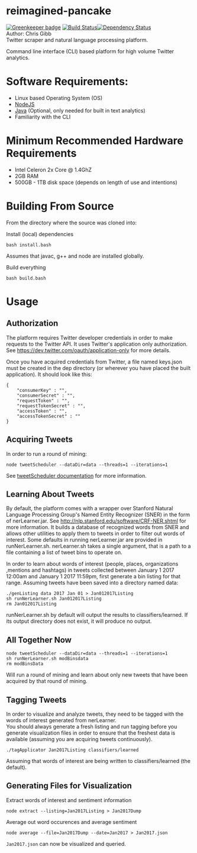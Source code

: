 # reimagined-pancake  

[![Greenkeeper badge](https://badges.greenkeeper.io/chgibb/reimagined-pancake.svg)](https://greenkeeper.io/)
[![Build Status](https://travis-ci.org/chgibb/reimagined-pancake.svg?branch=master)](https://travis-ci.org/chgibb/reimagined-pancake)[![Dependency Status](https://gemnasium.com/badges/github.com/chgibb/reimagined-pancake.svg)](https://gemnasium.com/github.com/chgibb/reimagined-pancake)  
Author: Chris Gibb  
Twitter scraper and natural language processing platform.  

Command line interface (CLI) based platform for high volume Twitter analytics.

# Software Requirements:  
- Linux based Operating System (OS)
- [NodeJS](https://nodejs.org/en/download/)
- [Java](http://www.oracle.com/technetwork/java/javase/downloads/jre8-downloads-2133155.html) (Optional, only needed for built in text analytics)
- Familiarity with the CLI

# Minimum Recommended Hardware Requirements
- Intel Celeron 2x Core @ 1.4GhZ
- 2GB RAM
- 500GB - 1TB disk space (depends on length of use and intentions)

# Building From Source
From the directory where the source was cloned into:  

Install (local) dependencies
```
bash install.bash
```
Assumes that javac, g++ and node are installed globally.

Build everything
```
bash build.bash
```
# Usage

## Authorization
The platform requires Twitter developer credentials in order to make requests
to the Twitter API. It uses Twitter's application only authorization. See <https://dev.twitter.com/oauth/application-only>
for more details.

Once you have acquired credentials from Twitter, a file named keys.json must be created in the dep directory 
(or wherever you have placed the built application). It should look like this:
```
{
    "consumerKey" : "",
    "consumerSecret" : "",
    "requestToken" : "",
    "requestTokenSecret" : "",
    "accessToken" : "",
    "accessTokenSecret" : ""
}
```
## Acquiring Tweets
In order to run a round of mining:
```
node tweetScheduler --dataDir=data --threads=1 --iterations=1
```
See [tweetScheduler documentation](https://github.com/chgibb/reimagined-pancake/blob/master/src/tweetScheduler/readme.md)
for more information.

## Learning About Tweets
By default, the platform comes with a wrapper over Stanford Natural Language Processing Group's
Named Entity Recognizer (SNER) in the form of nerLearner.jar. See <http://nlp.stanford.edu/software/CRF-NER.shtml> for more information.
It builds a database of recognized words from SNER and allows other utilities to apply them to tweets in order
to filter out words of interest. Some defaults in running nerLearner.jar are provided in runNerLearner.sh.
nerLearner.sh takes a single argument, that is a path to a file containing a list of tweet bins to operate on.

In order to learn about words of interest (people, places, organizations ,mentions and hashtags) in tweets collected
between January 1 2017 12:00am and January 1 2017 11:59pm, first generate a bin listing for that range. Assuming tweets have been saved into 
a directory named data:

```
./genListing data 2017 Jan 01 > Jan012017Listing
sh runNerLearner.sh Jan012017Listing
rm Jan012017Listing
```

runNerLearner.sh by default will output the results to classifiers/learned. If its output directory does
not exist, it will produce no output.

## All Together Now
```
node tweetScheduler --dataDir=data --threads=1 --iterations=1
sh runNerLearner.sh modBinsdata
rm modBinsData
```
Will run a round of mining and learn about only new tweets that have been acquired by that round of mining.

## Tagging Tweets
In order to visualize and analyze tweets, they need to be tagged with the words of interest generated from nerLearner.  
You should always generate a fresh listing and run tagging before you generate visualization files in order to ensure that the freshest data is available (assuming you are acquiring tweets continuously).

```
./tagApplicator Jan2017Listing classifiers/learned
```
Assuming that words of interest are being written to classifiers/learned (the default).

## Generating Files for Visualization
Extract words of interest and sentiment information
```
node extract --listing=Jan2017Listing > Jan2017Dump
```

Average out word occurences and average sentiment
```
node average --file=Jan2017Dump --date=Jan2017 > Jan2017.json
```

```Jan2017.json``` can now be visualized and queried.
